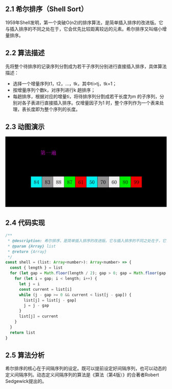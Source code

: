## 2.1 希尔排序（Shell Sort）

1959年Shell发明，第一个突破O(n2)的排序算法，是简单插入排序的改进版。它与插入排序的不同之处在于，它会优先比较距离较远的元素。希尔排序又叫缩小增量排序。

## 2.2 算法描述

先将整个待排序的记录序列分割成为若干子序列分别进行直接插入排序，具体算法描述：

- 选择一个增量序列t1，t2，…，tk，其中ti>tj，tk=1；
- 按增量序列个数k，对序列进行k 趟排序；
- 每趟排序，根据对应的增量ti，将待排序列分割成若干长度为m 的子序列，分别对各子表进行直接插入排序。仅增量因子为1 时，整个序列作为一个表来处理，表长度即为整个序列的长度。

## 2.3 动图演示

![选择排序](../../../../assets/ranuts/sort/shell.gif)

## 2.4 代码实现

```js
/**
 * @description: 希尔排序，是简单插入排序的改进版。它与插入排序的不同之处在于，它会优先比较距离较远的元素。希尔排序又叫缩小增量排序。
 * @param {Array} list
 * @return {Array}
 */
const shell = (list: Array<number>): Array<number> => {
  const { length } = list
  for (let gap = Math.floor(length / 2); gap > 0; gap = Math.floor(gap / 2)) {
    for (let i = gap; i < length; i++) {
      let j = i
      const current = list[i]
      while (j - gap >= 0 && current < list[j - gap]) {
        list[j] = list[j - gap]
        j = j - gap
      }
      list[j] = current
    }
  }
  return list
}
```

## 2.5 算法分析

希尔排序的核心在于间隔序列的设定。既可以提前设定好间隔序列，也可以动态的定义间隔序列。动态定义间隔序列的算法是《算法（第4版）》的合著者Robert Sedgewick提出的。　
